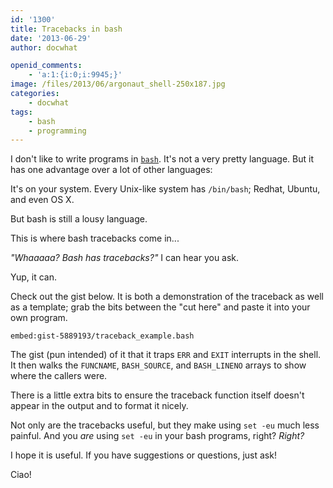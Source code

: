 ```yaml
---
id: '1300'
title: Tracebacks in bash
date: '2013-06-29'
author: docwhat

openid_comments:
    - 'a:1:{i:0;i:9945;}'
image: /files/2013/06/argonaut_shell-250x187.jpg
categories:
    - docwhat
tags:
    - bash
    - programming
---
```


I don't like to write programs in
[`bash`](<https://en.wikipedia.org/wiki/Bash_(Unix_shell)>). It's not a very
pretty language. But it has one advantage over a lot of other languages:

It's on your system. Every Unix-like system has `/bin/bash`; Redhat, Ubuntu,
and even OS X.

But bash is still a lousy language.

This is where bash tracebacks come in...

_"Whaaaaa? Bash has tracebacks?"_ I can hear you ask.

Yup, it can.

<!-- more -->

Check out the gist below. It is both a demonstration of the traceback as well
as a template; grab the bits between the "cut here" and paste it into your own
program.

`embed:gist-5889193/traceback_example.bash`

The gist (pun intended) of it that it traps `ERR` and `EXIT` interrupts in the
shell. It then walks the `FUNCNAME`, `BASH_SOURCE`, and `BASH_LINENO` arrays
to show where the callers were.

There is a little extra bits to ensure the traceback function itself doesn't
appear in the output and to format it nicely.

Not only are the tracebacks useful, but they make using `set -eu` much less
painful. And you _are_ using `set -eu` in your bash programs, right? _Right?_

I hope it is useful. If you have suggestions or questions, just ask!

Ciao!
